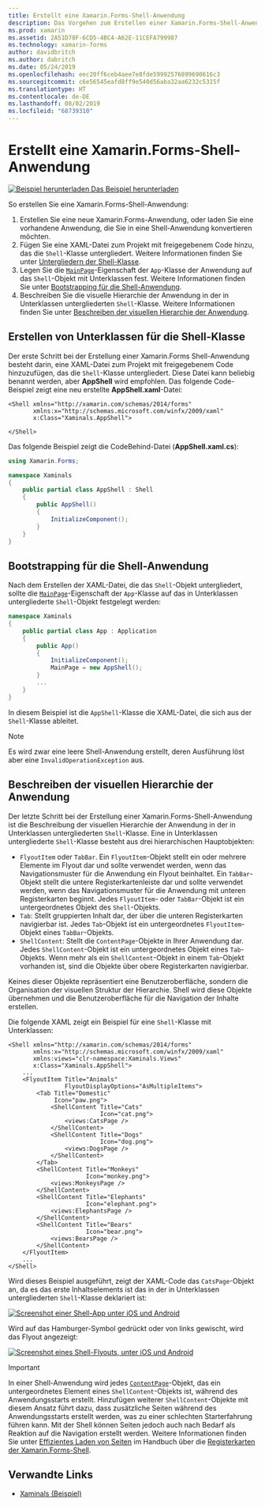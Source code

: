 ```yaml
---
title: Erstellt eine Xamarin.Forms-Shell-Anwendung
description: Das Vorgehen zum Erstellen einer Xamarin.Forms-Shell-Anwendung besteht darin, eine XAML-Datei zu erstellen, die die Shell-Klasse untergliedert, die MainPage-Eigenschaft der App-Klasse der Anwendung auf das in Unterklassen untergliederte Shell-Objekt festzulegen und dann die visuelle Hierarchie der Anwendung in der in Unterklassen untergliederten Shell-Klasse zu beschreiben.
ms.prod: xamarin
ms.assetid: 2A51D78F-6CD5-4BC4-A62E-11CEFA799987
ms.technology: xamarin-forms
author: davidbritch
ms.author: dabritch
ms.date: 05/24/2019
ms.openlocfilehash: eec20ff6ceb4aee7e8fde59992576899690616c3
ms.sourcegitcommit: c6e56545eafd8ff9e540d56aba32aa6232c5315f
ms.translationtype: HT
ms.contentlocale: de-DE
ms.lasthandoff: 08/02/2019
ms.locfileid: "68739310"
---
```

# <a name="create-a-xamarinforms-shell-application"></a>Erstellt eine Xamarin.Forms-Shell-Anwendung

[![Beispiel herunterladen](~/media/shared/download.png) Das Beispiel herunterladen](https://docs.microsoft.com/samples/xamarin/xamarin-forms-samples/userinterface-xaminals/)

So erstellen Sie eine Xamarin.Forms-Shell-Anwendung:

1. Erstellen Sie eine neue Xamarin.Forms-Anwendung, oder laden Sie eine vorhandene Anwendung, die Sie in eine Shell-Anwendung konvertieren möchten.
1. Fügen Sie eine XAML-Datei zum Projekt mit freigegebenem Code hinzu, das die `Shell`-Klasse untergliedert. Weitere Informationen finden Sie unter [Untergliedern der Shell-Klasse](#subclass-the-shell-class).
1. Legen Sie die [`MainPage`](xref:Xamarin.Forms.Application.MainPage)-Eigenschaft der `App`-Klasse der Anwendung auf das `Shell`-Objekt mit Unterklassen fest. Weitere Informationen finden Sie unter [Bootstrapping für die Shell-Anwendung](#bootstrap-the-shell-application).
1. Beschreiben Sie die visuelle Hierarchie der Anwendung in der in Unterklassen untergliederten `Shell`-Klasse. Weitere Informationen finden Sie unter [Beschreiben der visuellen Hierarchie der Anwendung](#describe-the-visual-hierarchy-of-the-application).

## <a name="subclass-the-shell-class"></a>Erstellen von Unterklassen für die Shell-Klasse

Der erste Schritt bei der Erstellung einer Xamarin.Forms Shell-Anwendung besteht darin, eine XAML-Datei zum Projekt mit freigegebenem Code hinzuzufügen, das die `Shell`-Klasse untergliedert. Diese Datei kann beliebig benannt werden, aber **AppShell** wird empfohlen. Das folgende Code-Beispiel zeigt eine neu erstellte **AppShell.xaml**-Datei:

```xaml
<Shell xmlns="http://xamarin.com/schemas/2014/forms"
       xmlns:x="http://schemas.microsoft.com/winfx/2009/xaml"
       x:Class="Xaminals.AppShell">

</Shell>
```

Das folgende Beispiel zeigt die CodeBehind-Datei (**AppShell.xaml.cs**):

```csharp
using Xamarin.Forms;

namespace Xaminals
{
    public partial class AppShell : Shell
    {
        public AppShell()
        {
            InitializeComponent();
        }
    }
}
```

## <a name="bootstrap-the-shell-application"></a>Bootstrapping für die Shell-Anwendung

Nach dem Erstellen der XAML-Datei, die das `Shell`-Objekt untergliedert, sollte die [`MainPage`](xref:Xamarin.Forms.Application.MainPage)-Eigenschaft der `App`-Klasse auf das in Unterklassen untergliederte `Shell`-Objekt festgelegt werden:

```csharp
namespace Xaminals
{
    public partial class App : Application
    {
        public App()
        {
            InitializeComponent();
            MainPage = new AppShell();
        }
        ...
    }
}
```

In diesem Beispiel ist die `AppShell`-Klasse die XAML-Datei, die sich aus der `Shell`-Klasse ableitet.

> [!NOTE]
> Es wird zwar eine leere Shell-Anwendung erstellt, deren Ausführung löst aber eine `InvalidOperationException` aus.

## <a name="describe-the-visual-hierarchy-of-the-application"></a>Beschreiben der visuellen Hierarchie der Anwendung

Der letzte Schritt bei der Erstellung einer Xamarin.Forms-Shell-Anwendung ist die Beschreibung der visuellen Hierarchie der Anwendung in der in Unterklassen untergliederten `Shell`-Klasse. Eine in Unterklassen untergliederte `Shell`-Klasse besteht aus drei hierarchischen Hauptobjekten:

- `FlyoutItem` oder `TabBar`. Ein `FlyoutItem`-Objekt stellt ein oder mehrere Elemente im Flyout dar und sollte verwendet werden, wenn das Navigationsmuster für die Anwendung ein Flyout beinhaltet. Ein `TabBar`-Objekt stellt die untere Registerkartenleiste dar und sollte verwendet werden, wenn das Navigationsmuster für die Anwendung mit unteren Registerkarten beginnt. Jedes `FlyoutItem`- oder `TabBar`-Objekt ist ein untergeordnetes Objekt des `Shell`-Objekts.
- `Tab`: Stellt gruppierten Inhalt dar, der über die unteren Registerkarten navigierbar ist. Jedes `Tab`-Objekt ist ein untergeordnetes `FlyoutItem`-Objekt eines `TabBar`-Objekts.
- `ShellContent`: Stellt die `ContentPage`-Objekte in Ihrer Anwendung dar. Jedes `ShellContent`-Objekt ist ein untergeordnetes Objekt eines `Tab`-Objekts. Wenn mehr als ein `ShellContent`-Objekt in einem `Tab`-Objekt vorhanden ist, sind die Objekte über obere Registerkarten navigierbar.

Keines dieser Objekte repräsentiert eine Benutzeroberfläche, sondern die Organisation der visuellen Struktur der Hierarchie. Shell wird diese Objekte übernehmen und die Benutzeroberfläche für die Navigation der Inhalte erstellen.

Die folgende XAML zeigt ein Beispiel für eine `Shell`-Klasse mit Unterklassen:

```xaml
<Shell xmlns="http://xamarin.com/schemas/2014/forms"
       xmlns:x="http://schemas.microsoft.com/winfx/2009/xaml"
       xmlns:views="clr-namespace:Xaminals.Views"
       x:Class="Xaminals.AppShell">
    ...
    <FlyoutItem Title="Animals"
                FlyoutDisplayOptions="AsMultipleItems">
        <Tab Title="Domestic"
             Icon="paw.png">
            <ShellContent Title="Cats"
                          Icon="cat.png">
                <views:CatsPage />
            </ShellContent>
            <ShellContent Title="Dogs"
                          Icon="dog.png">
                <views:DogsPage />
            </ShellContent>
        </Tab>
        <ShellContent Title="Monkeys"
                      Icon="monkey.png">
            <views:MonkeysPage />
        </ShellContent>
        <ShellContent Title="Elephants"
                      Icon="elephant.png">  
            <views:ElephantsPage />
        </ShellContent>
        <ShellContent Title="Bears"
                      Icon="bear.png">
            <views:BearsPage />
        </ShellContent>
    </FlyoutItem>
    ...
</Shell>
```

Wird dieses Beispiel ausgeführt, zeigt der XAML-Code das `CatsPage`-Objekt an, da es das erste Inhaltselements ist das in der in Unterklassen untergliederten `Shell`-Klasse deklariert ist:

[![Screenshot einer Shell-App unter iOS und Android](create-images/cats.png "Shell-App")](create-images/cats-large.png#lightbox "Shell-App")

Wird auf das Hamburger-Symbol gedrückt oder von links gewischt, wird das Flyout angezeigt:

[![Screenshot eines Shell-Flyouts, unter iOS und Android](create-images/flyout-reduced.png "Shell-Flyout")](create-images/flyout-reduced-large.png#lightbox "Shell-Flyout")

> [!IMPORTANT]
> In einer Shell-Anwendung wird jedes [`ContentPage`](xref:Xamarin.Forms.ContentPage)-Objekt, das ein untergeordnetes Element eines `ShellContent`-Objekts ist, während des Anwendungsstarts erstellt. Hinzufügen weiterer `ShellContent`-Objekte mit diesem Ansatz führt dazu, dass zusätzliche Seiten während des Anwendungsstarts erstellt werden, was zu einer schlechten Starterfahrung führen kann. Mit der Shell können Seiten jedoch auch nach Bedarf als Reaktion auf die Navigation erstellt werden. Weitere Informationen finden Sie unter [Effizientes Laden von Seiten](tabs.md#efficient-page-loading) im Handbuch über die [Registerkarten der Xamarin.Forms-Shell](tabs.md).

## <a name="related-links"></a>Verwandte Links

- [Xaminals (Beispiel)](https://docs.microsoft.com/samples/xamarin/xamarin-forms-samples/userinterface-xaminals/)
